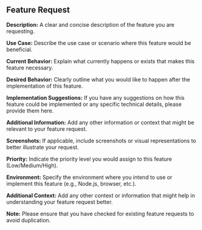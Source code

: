 ## Feature Request

**Description:**
A clear and concise description of the feature you are requesting.

**Use Case:**
Describe the use case or scenario where this feature would be beneficial.

**Current Behavior:**
Explain what currently happens or exists that makes this feature necessary.

**Desired Behavior:**
Clearly outline what you would like to happen after the implementation of this feature.

**Implementation Suggestions:**
If you have any suggestions on how this feature could be implemented or any specific technical details, please provide them here.

**Additional Information:**
Add any other information or context that might be relevant to your feature request.

**Screenshots:**
If applicable, include screenshots or visual representations to better illustrate your request.

**Priority:**
Indicate the priority level you would assign to this feature (Low/Medium/High).

**Environment:**
Specify the environment where you intend to use or implement this feature (e.g., Node.js, browser, etc.).

**Additional Context:**
Add any other context or information that might help in understanding your feature request better.

**Note:** Please ensure that you have checked for existing feature requests to avoid duplication.